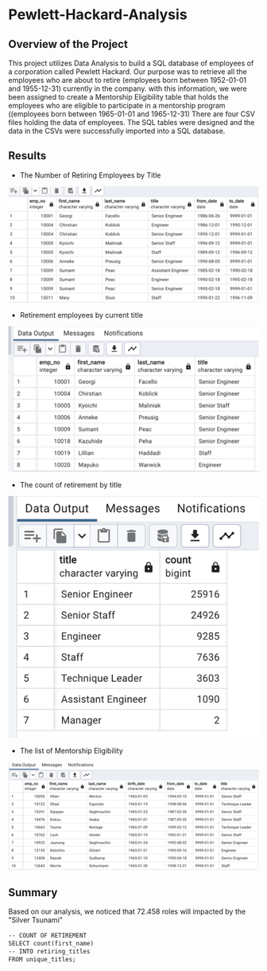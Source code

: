 # Pewlett-Hackard-Analysis

## Overview of the Project

This project utilizes Data Analysis to build a SQL database of employees of a corporation called Pewlett Hackard.
Our purpose was to retrieve all the employees who are about to retire (employees born between 1952-01-01 and 1955-12-31) currently in the company. with this information, we were been assigned to create a Mentorship Eligibility table that holds the employees who are eligible to participate in a mentorship program ((employees born between 1965-01-01 and 1965-12-31)
There are four CSV files holding the data of employees. The SQL tables were designed and the data in the CSVs were successfully imported into a SQL database.

## Results

- The Number of Retiring Employees by Title

![Retirement Titles](https://github.com/Hanzian/Pewlett-Hackard-Analysis/blob/main/PH%20Pictures/retirement_titles.png)

- Retirement employees by current title

![Unique titles](https://github.com/Hanzian/Pewlett-Hackard-Analysis/blob/main/PH%20Pictures/unique_titles.png)

- The count of retirement by title

![Retiring Title](https://github.com/Hanzian/Pewlett-Hackard-Analysis/blob/main/PH%20Pictures/retiring_titles.png)

- The list of Mentorship Eligibility

![Mentorship Program](https://github.com/Hanzian/Pewlett-Hackard-Analysis/blob/main/PH%20Pictures/mentorship_eligibilty.png)

## Summary

Based on our analysis, we noticed that 72.458 roles will impacted by the "Silver Tsunami"

```
-- COUNT OF RETIREMENT 
SELECT count(first_name) 
-- INTO retiring_titles
FROM unique_titles;

```



